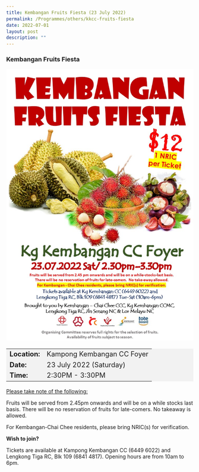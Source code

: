 ```yaml
---
title: Kembangan Fruits Fiesta (23 July 2022)
permalink: /Programmes/others/kkcc-fruits-fiesta
date: 2022-07-01
layout: post
description: ""
---
```

### Kembangan Fruits Fiesta ###

<img style="width:600px; height:auto" src="/images/Programmes%20(July%202022)/kkcc_fruits_fiesta.jpeg">

<table  style="font-size:130%; background-color:#f2f2f2">
	<tbody>
		<tr>
			 <td><b>Location:</b></td><td>Kampong Kembangan CC Foyer</td>
		</tr>
		<tr>
		 <td><b>Date:</b> </td><td>23 July 2022 (Saturday)</td>
		</tr>
		<tr>
			<td> <b>Time:</b> </td><td>2:30PM - 3:30PM</td>
		</tr>
	</tbody>
</table>

<u>Please take note of the following:</u>

Fruits will be served from 2.45pm onwards and will be on a while stocks last basis. There will be no reservation of fruits for late-comers. No takeaway is allowed.

For Kembangan-Chai Chee residents, please bring NRIC(s) for verification.



<b>Wish to join?</b>

Tickets are available at Kampong Kembangan CC (6449 6022) and Lengkong Tiga RC, Blk 109 (6841 4817). Opening hours are from 10am to 6pm.
